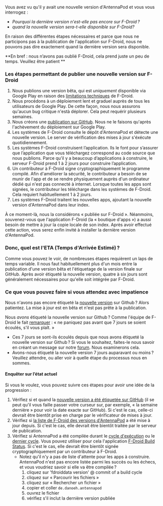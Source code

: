 Vous avez vu qu'il y avait une nouvelle version d'AntennaPod et vous vous interrogez :

* *Pourquoi la dernière version n'est-elle pas encore sur F-Droid ?*
* *quand la nouvelle version sera-t-elle disponible sur F-Droid?*

En raison des différentes étapes nécessaires et parce que nous ne participons pas à la publication de l'application sur F-Droid, nous ne pouvons pas dire exactement quand la dernière version sera disponible.

**En bref : nous n’avons pas oublié F-Droid, cela prend juste un peu de temps. Veuillez être patient **

### Les étapes permettant de publier une nouvelle version sur F-Droid

1. Nous publions une version bêta, qui est *uniquement* disponible via Google Play en raison des [limitations techniques](/documentation/general/beta#f-droid) de F-Droid.
1. Nous procédons à un déploiement lent et graduel auprès de tous les utilisateurs de Google Play. De cette façon, nous nous assurons qu'aucun bug critique n'està déplorer. Cela peut requérir plusieurs semaines.
1. Nous créons une [publication sur GitHub](https://github.com/AntennaPod/AntennaPod/releases). Nous ne le faisons qu'après l'achèvement du déploiement sur Google Play.
1. Les systèmes de F-Droid consulte le dépôt d'AntennaPod et détecte une nouvelle version. Le server de vérification des mises à jour s'éxécute quotidiennement.
1. Les systèmes F-Droid construisent l’application. Ils le font pour s’assurer que l’application que vous téléchargez correspond au code source que nous publions. Parce qu’il y a beaucoup d’applications à construire, le serveur F-Droid prend 1 à 2 jours pour construire l’application.
1. Un contributeur à F-Droid signe cryptographiquement le programme compilé. Afin d'améliorer la sécurité, le contributeur a besoin de se munir de l'app et de se rendre physiquement auprès d'un ordinateur dédié qui n'est pas connecté à internet. Lorsque toutes les apps sont signées, le contributeur les télécharge dans les systèmes de F-Droid. Cela requiert habituellement 1 à 2 jours.
1. Les systèmes F-Droid traitent les nouvelles apps, ajoutant la nouvelle version d'AntennaPod dans leur index.

À ce moment-là, nous la considérons « publiée sur F-Droid ». Néanmoins, souvenez-vous que l'application F-Droid (la « boutique d'apps ») a aussi besoin de mettre à jour la copie locale de son index. Après avoir effectué cette action, vous serez enfin invité à installer la dernière version d'AntennaPod.

### Donc, quel est l'ETA (Temps d'Arrivée Estimé) ?

Comme vous pouvez le voir, de nombreuses étapes requièrent un laps de temps variable. Il nous faut habituellement plus d'un mois entre la publication d'une version bêta et l'étiquetage de la version finale sur GitHub. Après avoir étiqueté la nouvelle version, quatre à six jours sont généralement nécessaires pour qu'elle soit intégrée par F-Droid.

### Ce que vous pouvez faire si vous attendez avec impatience

Nous n'avons pas encore étiqueté la [nouvelle version](https://github.com/AntennaPod/AntennaPod/releases) sur Github ? Alors patientez. La mise à jour est en bêta et n'est pas prête à la publication.

Nous *avons* étiqueté la nouvelle version sur Github ? Comme l'équipe de F-Droid le fait [remarquer](https://gitlab.com/fdroid/wiki/-/wikis/FAQ#how-long-does-it-take-for-my-app-to-show-up-on-website-and-client) : « ne paniquez pas avant que 7 jours se soient écoulés, s'il vous plaît. »

* Ces 7 jours se sont-ils écoulés depuis que nous avons étiqueté la nouvelle version sur Github ? Si vous le souhaitez, faites-le nous savoir en créant un message sur notre [forum](https://forum.antennapod.org/). Nous examinerons cela.
* Avons-nous étiqueté la nouvelle version 7 jours auparavant ou moins ? Veuillez attendre, ou aller voir à quelle étape du processus nous en sommes.

#### Enquêter sur l’état actuel

Si vous le voulez, vous pouvez suivre ces étapes pour avoir une idée de la progression :

1. Vérifiez si et quand la [nouvelle version a été étiquetée sur GitHub](https://github.com/AntennaPod/AntennaPod/releases/latest) (il se peut qu'il vous faille passer votre curseur sur, par exemple, « la semaine dernière » pour voir la date exacte sur GitHub). Si c'est le cas, celle-ci devrait être bientôt prise en charge par le vérificateur de mises à jour.
1. Vérifiez si [la liste de F-Droid des versions d'AntennaPod](https://gitlab.com/fdroid/fdroiddata/-/commits/master/metadata/de.danoeh.antennapod.yml?author=F-Droid%20checkupdates%20bot) a été mise à jour depuis. Si c'est le cas, elle devrait être bientôt traitée par le serveur de publication.
1. Vérifiez si AntennaPod a été compilée durant le [cycle d'exécution](https://monitor.f-droid.org/builds/running) ou le [dernier cycle](https://monitor.f-droid.org/builds/build). Vous pouvez utiliser pour cela l'application [F-Droid Build Status](https://f-droid.org/en/packages/de.storchp.fdroidbuildstatus/). Si c'est le cas, elle devrait être bientôt signée cryptographiquement par un contributeur à F-Droid.
   * Notez qu'il n'y a pas de liste d'attente pour les apps à construire. AntennaPod n'est pas encore listée parmi les succès ou les échecs, et vous voudriez savoir si elle va être compilée ?
      1. cliquez sur 'fdroiddata version' @ commit of a build cycle
      1. cliquez sur « Parcourir les fichiers »
      1. cliquez sur « Rechercher un fichier »
      1. copier et coller `de.danoeh.antennapod`
      1. ouvrez le fichier
      1. vérifiez s'il inclut la dernière version publiée
